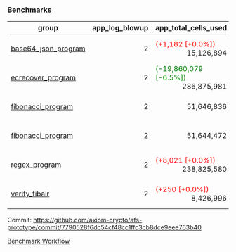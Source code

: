 ### Benchmarks
| group | app_log_blowup | app_total_cells_used | app_total_cycles | app_total_proof_time_ms | leaf_log_blowup | leaf_total_cells_used | leaf_total_cycles | leaf_total_proof_time_ms | instance | alloc |
|---|---|---|---|---|---|---|---|---|---|---|
| [ base64_json_program ](https://github.com/axiom-crypto/afs-prototype/blob/gh-pages/benchmarks-pr/922/individual/base64_json-2-2-64cpu-linux-arm64-mimalloc.md) | <div style='text-align: right'> 2 </div>  | <span style='color: red'>(+1,182 [+0.0%])</span><div style='text-align: right'> 15,126,894 </div>  | <div style='text-align: right'> 217,353 </div>  | <span style='color: red'>(+11.0 [+0.4%])</span><div style='text-align: right'> 2,619.0 </div>  | <div style='text-align: right'> - </div>  | <div style='text-align: right'> - </div>  | <div style='text-align: right'> - </div>  | <div style='text-align: right'> - </div>  | 64cpu-linux-arm64 | mimalloc |
| [ ecrecover_program ](https://github.com/axiom-crypto/afs-prototype/blob/gh-pages/benchmarks-pr/922/individual/ecrecover-2-2-64cpu-linux-arm64-mimalloc.md) | <div style='text-align: right'> 2 </div>  | <span style='color: green'>(-19,860,079 [-6.5%])</span><div style='text-align: right'> 286,875,981 </div>  | <span style='color: green'>(-554,042 [-9.6%])</span><div style='text-align: right'> 5,232,849 </div>  | <span style='color: green'>(-11,246.0 [-29.5%])</span><div style='text-align: right'> 26,823.0 </div>  | <div style='text-align: right'> - </div>  | <div style='text-align: right'> - </div>  | <div style='text-align: right'> - </div>  | <div style='text-align: right'> - </div>  | 64cpu-linux-arm64 | mimalloc |
| [ fibonacci_program ](https://github.com/axiom-crypto/afs-prototype/blob/gh-pages/benchmarks-pr/922/individual/fibonacci-2-2-64cpu-linux-arm64-mimalloc.md) | <div style='text-align: right'> 2 </div>  | <div style='text-align: right'> 51,646,836 </div>  | <div style='text-align: right'> 1,500,219 </div>  | <span style='color: red'>(+8.0 [+0.1%])</span><div style='text-align: right'> 6,627.0 </div>  | <div style='text-align: right'> - </div>  | <div style='text-align: right'> - </div>  | <div style='text-align: right'> - </div>  | <div style='text-align: right'> - </div>  | 64cpu-linux-arm64 | mimalloc |
| [ fibonacci_program ](https://github.com/axiom-crypto/afs-prototype/blob/gh-pages/benchmarks-pr/922/individual/fibonacci-2-2-64cpu-linux-x64-jemalloc.md) | <div style='text-align: right'> 2 </div>  | <div style='text-align: right'> 51,644,472 </div>  | <div style='text-align: right'> 1,500,219 </div>  | <span style='color: red'>(+229.0 [+3.4%])</span><div style='text-align: right'> 6,898.0 </div>  | <div style='text-align: right'> - </div>  | <div style='text-align: right'> - </div>  | <div style='text-align: right'> - </div>  | <div style='text-align: right'> - </div>  | 64cpu-linux-x64 | jemalloc |
| [ regex_program ](https://github.com/axiom-crypto/afs-prototype/blob/gh-pages/benchmarks-pr/922/individual/regex-2-2-64cpu-linux-arm64-mimalloc.md) | <div style='text-align: right'> 2 </div>  | <span style='color: red'>(+8,021 [+0.0%])</span><div style='text-align: right'> 238,825,580 </div>  | <span style='color: red'>(+145 [+0.0%])</span><div style='text-align: right'> 4,181,343 </div>  | <span style='color: red'>(+116.0 [+0.4%])</span><div style='text-align: right'> 27,280.0 </div>  | <div style='text-align: right'> - </div>  | <div style='text-align: right'> - </div>  | <div style='text-align: right'> - </div>  | <div style='text-align: right'> - </div>  | 64cpu-linux-arm64 | mimalloc |
| [ verify_fibair ](https://github.com/axiom-crypto/afs-prototype/blob/gh-pages/benchmarks-pr/922/individual/verify_fibair-2-2-64cpu-linux-arm64-mimalloc.md) | <div style='text-align: right'> 2 </div>  | <span style='color: red'>(+250 [+0.0%])</span><div style='text-align: right'> 8,426,996 </div>  | <span style='color: red'>(+4 [+0.0%])</span><div style='text-align: right'> 198,569 </div>  | <span style='color: green'>(-14.0 [-0.9%])</span><div style='text-align: right'> 1,608.0 </div>  | <div style='text-align: right'> - </div>  | <div style='text-align: right'> - </div>  | <div style='text-align: right'> - </div>  | <div style='text-align: right'> - </div>  | 64cpu-linux-arm64 | mimalloc |


Commit: https://github.com/axiom-crypto/afs-prototype/commit/7790528f6dc54cf48cc1ffc3cb8dce9eee763b40

[Benchmark Workflow](https://github.com/axiom-crypto/afs-prototype/actions/runs/12134338510)
